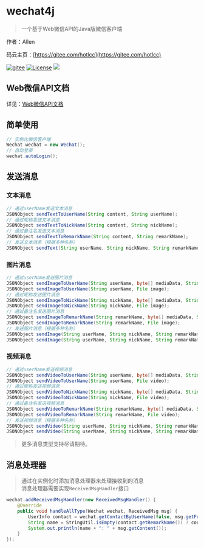 # wechat4j

> 一个基于Web微信API的Java版微信客户端

作者：Allen

码云主页：[https://gitee.com/hotlcc](https://gitee.com/hotlcc)

[![gitee](https://img.shields.io/badge/github-%40hotlcc-blank.svg)](https://github.com/hotlcc)
[![License](https://img.shields.io/badge/license-Anti%20996-4EB1BA.svg)](https://raw.githubusercontent.com/996icu/996.ICU/master/LICENSE_CN)
<a href="https://996.icu"><img src="https://img.shields.io/badge/link-996.icu-red.svg"></a>

## Web微信API文档

详见：[Web微信API文档](doc/web-weixin-api.md)

## 简单使用

```java
// 实例化微信客户端
Wechat wechat = new Wechat();
// 自动登录
wechat.autoLogin();
```

## 发送消息

### 文本消息

```java
// 通过userName发送文本消息
JSONObject sendTextToUserName(String content, String userName);
// 通过昵称发送文本消息
JSONObject sendTextToNickName(String content, String nickName);
// 通过备注名发送文本消息
JSONObject sendTextToRemarkName(String content, String remarkName);
// 发送文本消息（根据多种名称）
JSONObject sendText(String userName, String nickName, String remarkName, String content);
```

### 图片消息

```java
// 通过userName发送图片消息
JSONObject sendImageToUserName(String userName, byte[] mediaData, String mediaName, ContentType contentType);
JSONObject sendImageToUserName(String userName, File image);
// 通过昵称发送图片消息
JSONObject sendImageToNickName(String nickName, byte[] mediaData, String mediaName, ContentType contentType);
JSONObject sendImageToNickName(String nickName, File image);
// 通过备注名发送图片消息
JSONObject sendImageToRemarkName(String remarkName, byte[] mediaData, String mediaName, ContentType contentType);
JSONObject sendImageToRemarkName(String remarkName, File image);
// 发送图片消息（根据多种名称）
JSONObject sendImage(String userName, String nickName, String remarkName, byte[] mediaData, String mediaName, ContentType contentType);
JSONObject sendImage(String userName, String nickName, String remarkName, File image);
```

### 视频消息

```java
// 通过userName发送视频消息
JSONObject sendVideoToUserName(String userName, byte[] mediaData, String mediaName, ContentType contentType);
JSONObject sendVideoToUserName(String userName, File video);
// 通过昵称发送视频消息
JSONObject sendVideoToNickName(String nickName, byte[] mediaData, String mediaName, ContentType contentType);
JSONObject sendVideoToNickName(String nickName, File video);
// 通过备注名发送视频消息
JSONObject sendVideoToRemarkName(String remarkName, byte[] mediaData, String mediaName, ContentType contentType);
JSONObject sendVideoToRemarkName(String remarkName, File video);
// 发送视频消息（根据多种名称）
JSONObject sendVideo(String userName, String nickName, String remarkName, byte[] mediaData, String mediaName, ContentType contentType);
JSONObject sendVideo(String userName, String nickName, String remarkName, File video);
```

> 更多消息类型支持尽请期待。

## 消息处理器

> 通过在实例化时添加消息处理器来处理接收到的消息<br>
> 消息处理器需要实现`ReceivedMsgHandler`接口

```java
wechat.addReceivedMsgHandler(new ReceivedMsgHandler() {
    @Override
    public void handleAllType(Wechat wechat, ReceivedMsg msg) {
        UserInfo contact = wechat.getContactByUserName(false, msg.getFromUserName());
        String name = StringUtil.isEmpty(contact.getRemarkName()) ? contact.getNickName() : contact.getRemarkName();
        System.out.println(name + ": " + msg.getContent());
    }
});
```

